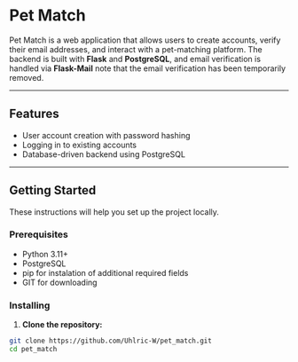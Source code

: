 # Pet Match

Pet Match is a web application that allows users to create accounts, verify their email addresses, and interact with a pet-matching platform. The backend is built with **Flask** and **PostgreSQL**, and email verification is handled via **Flask-Mail** note that the email verification has been temporarily removed.

---

## Features

- User account creation with password hashing
- Logging in to existing accounts
- Database-driven backend using PostgreSQL

---

## Getting Started

These instructions will help you set up the project locally.

### Prerequisites

- Python 3.11+
- PostgreSQL
- pip for instalation of additional required fields
- GIT for downloading

### Installing

1. **Clone the repository:**

```bash
git clone https://github.com/Uhlric-W/pet_match.git
cd pet_match
